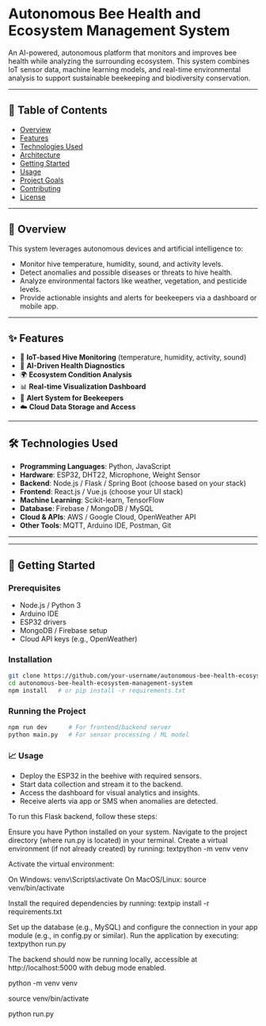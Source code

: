 # Autonomous Bee Health and Ecosystem Management System

An AI-powered, autonomous platform that monitors and improves bee health while analyzing the surrounding ecosystem. This system combines IoT sensor data, machine learning models, and real-time environmental analysis to support sustainable beekeeping and biodiversity conservation.

---

## 📌 Table of Contents

- [Overview](#overview)
- [Features](#features)
- [Technologies Used](#technologies-used)
- [Architecture](#architecture)
- [Getting Started](#getting-started)
- [Usage](#usage)
- [Project Goals](#project-goals)
- [Contributing](#contributing)
- [License](#license)

---

## 🧠 Overview

This system leverages autonomous devices and artificial intelligence to:
- Monitor hive temperature, humidity, sound, and activity levels.
- Detect anomalies and possible diseases or threats to hive health.
- Analyze environmental factors like weather, vegetation, and pesticide levels.
- Provide actionable insights and alerts for beekeepers via a dashboard or mobile app.

---

## ✨ Features

- 📶 **IoT-based Hive Monitoring** (temperature, humidity, activity, sound)
- 🧬 **AI-Driven Health Diagnostics**
- 🌍 **Ecosystem Condition Analysis**
- 📊 **Real-time Visualization Dashboard**
- 🔔 **Alert System for Beekeepers**
- ☁️ **Cloud Data Storage and Access**

---

## 🛠️ Technologies Used

- **Programming Languages**: Python, JavaScript
- **Hardware**: ESP32, DHT22, Microphone, Weight Sensor
- **Backend**: Node.js / Flask / Spring Boot (choose based on your stack)
- **Frontend**: React.js / Vue.js (choose your UI stack)
- **Machine Learning**: Scikit-learn, TensorFlow
- **Database**: Firebase / MongoDB / MySQL
- **Cloud & APIs**: AWS / Google Cloud, OpenWeather API
- **Other Tools**: MQTT, Arduino IDE, Postman, Git

---


---

## 🚀 Getting Started

### Prerequisites
- Node.js / Python 3
- Arduino IDE
- ESP32 drivers
- MongoDB / Firebase setup
- Cloud API keys (e.g., OpenWeather)

### Installation

```bash
git clone https://github.com/your-username/autonomous-bee-health-ecosystem-management-system.git
cd autonomous-bee-health-ecosystem-management-system
npm install   # or pip install -r requirements.txt
```
### Running the Project


```bash
npm run dev      # For frontend/backend server
python main.py   # For sensor processing / ML model
```

### 📈 Usage

- Deploy the ESP32 in the beehive with required sensors.
- Start data collection and stream it to the backend.
- Access the dashboard for visual analytics and insights.
- Receive alerts via app or SMS when anomalies are detected.





To run this Flask backend, follow these steps:

Ensure you have Python installed on your system.
Navigate to the project directory (where run.py is located) in your terminal.
Create a virtual environment (if not already created) by running:
textpython -m venv venv

Activate the virtual environment:

On Windows: venv\Scripts\activate
On MacOS/Linux: source venv/bin/activate


Install the required dependencies by running:
textpip install -r requirements.txt

Set up the database (e.g., MySQL) and configure the connection in your app module (e.g., in config.py or similar).
Run the application by executing:
textpython run.py


The backend should now be running locally, accessible at http://localhost:5000 with debug mode enabled.

python -m venv venv

source venv/bin/activate

python run.py